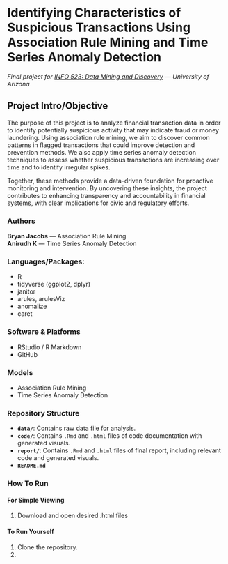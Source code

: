 # Identifying Characteristics of Suspicious Transactions Using Association Rule Mining and Time Series Anomaly Detection
*Final project for [INFO 523: Data Mining and Discovery](https://infosci.arizona.edu/course/info-523-data-mining-and-discovery) — University of Arizona*

## Project Intro/Objective
The purpose of this project is to analyze financial transaction data in order to identify potentially suspicious activity that may indicate fraud or money laundering. Using association rule mining, we aim to discover common patterns in flagged transactions that could improve detection and prevention methods. We also apply time series anomaly detection techniques to assess whether suspicious transactions are increasing over time and to identify irregular spikes. 

Together, these methods provide a data-driven foundation for proactive monitoring and intervention. By uncovering these insights, the project contributes to enhancing transparency and accountability in financial systems, with clear implications for civic and regulatory efforts.

### Authors
**Bryan Jacobs** — Association Rule Mining  
**Anirudh K** — Time Series Anomaly Detection

### Languages/Packages:
* R
 * tidyverse (ggplot2, dplyr)
 * janitor
 * arules, arulesViz
 * anomalize
 * caret

### Software & Platforms
* RStudio / R Markdown
* GitHub

### Models
* Association Rule Mining
* Time Series Anomaly Detection

### Repository Structure
- **`data/`**: Contains raw data file for analysis.
- **`code/`**: Contains `.Rmd` and `.html` files of code documentation with generated visuals.
- **`report/`**: Contains `.Rmd` and `.html` files of final report, including relevant code and generated visuals.
- **`README.md`**

### How To Run
#### For Simple Viewing
1. Download and open desired .html files

#### To Run Yourself
1. Clone the repository.
2. 
